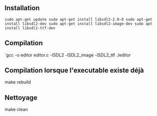 ## Installation
`
sudo apt-get update
sudo apt-get install libsdl2-2.0-0
sudo apt-get install libsdl2-dev
sudo apt-get install libsdl2-image-dev
sudo apt install libsdl2-ttf-dev
`

## Compilation
`gcc -o editor editor.c -lSDL2 -lSDL2_image -lSDL2_ttf
./editor


## Compilation lorsque l'executable existe déjà
make rebuild

## Nettoyage
make clean

